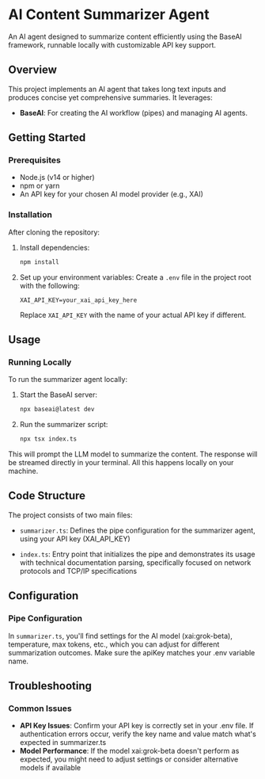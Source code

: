 # AI Content Summarizer Agent

An AI agent designed to summarize content efficiently using the BaseAI framework, runnable locally with customizable API key support.

## Overview

This project implements an AI agent that takes long text inputs and produces concise yet comprehensive summaries. It leverages:

- **BaseAI**: For creating the AI workflow (pipes) and managing AI agents.

## Getting Started

### Prerequisites

- Node.js (v14 or higher)
- npm or yarn
- An API key for your chosen AI model provider (e.g., XAI)

### Installation

After cloning the repository:

1. Install dependencies:

   ```sh
   npm install
   ```

2. Set up your environment variables:
   Create a `.env` file in the project root with the following:
   ```plaintext
   XAI_API_KEY=your_xai_api_key_here
   ```
   Replace `XAI_API_KEY` with the name of your actual API key if different.

## Usage

### Running Locally

To run the summarizer agent locally:

1. Start the BaseAI server:

   ```sh
   npx baseai@latest dev
   ```

2. Run the summarizer script:
   ```sh
   npx tsx index.ts
   ```

This will prompt the LLM model to summarize the content. The response will be streamed directly in your terminal. All this happens locally on your machine.

## Code Structure

The project consists of two main files:

- `summarizer.ts`: Defines the pipe configuration for the summarizer agent, using your API key (XAI_API_KEY)

* `index.ts`: Entry point that initializes the pipe and demonstrates its usage with technical documentation parsing, specifically focused on network protocols and TCP/IP specifications

## Configuration

### Pipe Configuration

In `summarizer.ts`, you'll find settings for the AI model (xai:grok-beta), temperature, max tokens, etc., which you can adjust for different summarization outcomes. Make sure the apiKey matches your .env variable name.

## Troubleshooting

### Common Issues

- **API Key Issues**: Confirm your API key is correctly set in your .env file. If authentication errors occur, verify the key name and value match what's expected in summarizer.ts
- **Model Performance**: If the model xai:grok-beta doesn't perform as expected, you might need to adjust settings or consider alternative models if available
